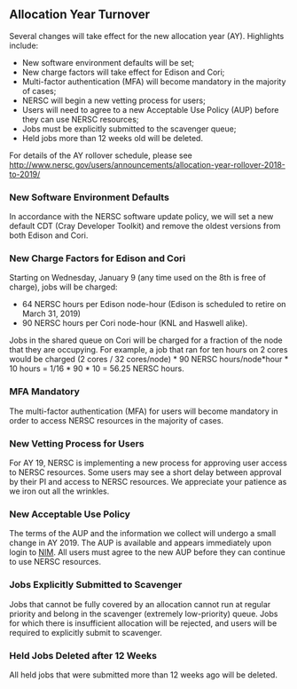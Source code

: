 ## Allocation Year Turnover

Several changes will take effect for the new allocation year (AY). Highlights
include:
- New software environment defaults will be set;
- New charge factors will take effect for Edison and Cori;
- Multi-factor authentication (MFA) will become mandatory in the majority of
cases;
- NERSC will begin a new vetting process for users;
- Users will need to agree to a new Acceptable Use Policy (AUP) before they can
use NERSC resources;
- Jobs must be explicitly submitted to the scavenger queue;
- Held jobs more than 12 weeks old will be deleted.

For details of the AY rollover schedule, please see 
<http://www.nersc.gov/users/announcements/allocation-year-rollover-2018-to-2019/>

### New Software Environment Defaults

In accordance with the NERSC software update policy, we will set a new default
CDT (Cray Developer Toolkit) and remove the oldest versions from both Edison
and Cori.

### New Charge Factors for Edison and Cori

Starting on Wednesday, January 9 (any time used on the 8th is free of charge), 
jobs will be charged: 
 
- 64 NERSC hours per Edison node-hour (Edison is scheduled to retire on March 
31, 2019)
- 90 NERSC hours per Cori node-hour (KNL and Haswell alike). 

Jobs in the shared queue on Cori will be charged for a fraction of the node that
they are occupying. For example, a job that ran for ten hours on 2 cores would 
be charged (2 cores / 32 cores/node) * 90 NERSC hours/node*hour * 10 hours = 
1/16 * 90 * 10 = 56.25 NERSC hours.

### MFA Mandatory

The multi-factor authentication (MFA) for users will become mandatory in order
to access NERSC resources in the majority of cases.

### New Vetting Process for Users

For AY 19, NERSC is implementing a new process for approving user access to 
NERSC resources. Some users may see a short delay between approval by their PI 
and access to NERSC resources. We appreciate your patience as we iron out all 
the wrinkles.

### New Acceptable Use Policy

The terms of the AUP and the information we collect will undergo a small change
in AY 2019. The AUP is available and appears immediately upon login to 
[NIM](https://nim.nersc.gov/). All users must agree to the new AUP before they 
can continue to use NERSC resources.

### Jobs Explicitly Submitted to Scavenger

Jobs that cannot be fully covered by an allocation cannot run at regular
priority and belong in the scavenger (extremely low-priority) queue. Jobs for
which there is insufficient allocation will be rejected, and users will be
required to explicitly submit to scavenger.

### Held Jobs Deleted after 12 Weeks

All held jobs that were submitted more than 12 weeks ago will be deleted.
